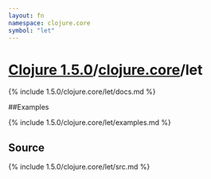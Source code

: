 ```yaml
---
layout: fn
namespace: clojure.core
symbol: "let"
---
```


# [Clojure 1.5.0](../../)/[clojure.core](../)/let

{% include 1.5.0/clojure.core/let/docs.md %}

##Examples

{% include 1.5.0/clojure.core/let/examples.md %}
## Source
{% include 1.5.0/clojure.core/let/src.md %}

